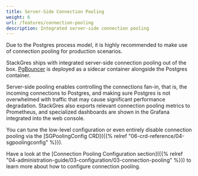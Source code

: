 ```yaml
---
title: Server-Side Connection Pooling
weight: 6
url: /features/connection-pooling
description: Integrated server-side connection pooling
---
```


Due to the Postgres process model, it is highly recommended to make use of connection pooling for production scenarios.

StackGres ships with integrated server-side connection pooling out of the box.
[PgBouncer](https://www.pgbouncer.org/) is deployed as a sidecar container alongside the Postgres container.

Server-side pooling enables controlling the connections fan-in, that is, the incoming connections to Postgres, and making sure Postgres is not overwhelmed with traffic that may cause significant performance degradation.
StackGres also exports relevant connection pooling metrics to Prometheus, and specialized dashboards are shown in the Grafana integrated into the web console.

You can tune the low-level configuration or even entirely disable connection pooling via the [SGPoolingConfig CRD]({{% relref "06-crd-reference/04-sgpoolingconfig" %}}).

Have a look at the [Connection Pooling Configuration section]({{% relref "04-administration-guide/03-configuration/03-connection-pooling" %}}) to learn more about how to configure connection pooling.
